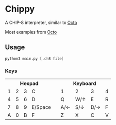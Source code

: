 # Chippy #

A CHIP-8 interpreter, similar to [Octo]

Most examples from [Octo]
## Usage ##

`python3 main.py [.ch8 file]`

### Keys ###
<table>
  <tr>
    <th colspan="4">Hexpad</th><th></th><th colspan="4">Keyboard</th>
  </tr>
  <tr>
    <td>1</td><td>2</td><td>3</td><td>C</td><td></td><td>1</td><td>2</td><td>3</td><td>4</td>
  </tr>
  <tr>
    <td>4</td><td>5</td><td>6</td><td>D</td><td></td><td>Q</td><td>W/↑</td><td>E</td><td>R</td>
  </tr>
  <tr>
    <td>7</td><td>8</td><td>9</td><td>E/Space</td><td></td><td>A/←</td><td>S/↓</td><td>D/→</td><td>F</td>
  </tr>
  <tr>
    <td>A</td><td>0</td><td>B</td><td>F</td><td></td><td>Z</td><td>X</td><td>C</td><td>V</td>
  </tr>
</table>

[Octo]: https://johnearnest.github.io/Octo/
